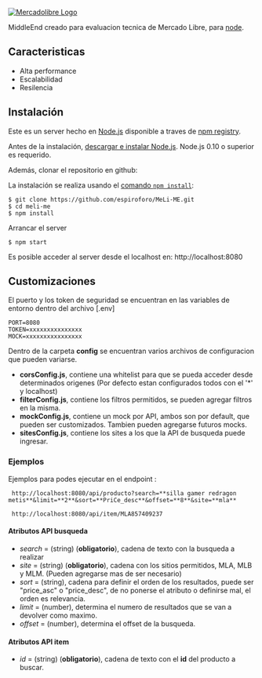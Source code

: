 [![Mercadolibre Logo](https://edicom.com.ar/dam/jcr:713680c7-7c2e-4145-bd94-2f7b5de20bd6/mercadolibre_integration.png)](http://mercadolibre.com/)

  MiddleEnd creado para evaluacion tecnica de Mercado Libre, para [node](http://nodejs.org).




## Caracteristicas

  * Alta performance
  * Escalabilidad
  * Resilencia



## Instalación

Este es un server hecho en [Node.js](https://nodejs.org/en/) disponible a traves de [npm registry](https://www.npmjs.com/).

Antes de la instalación, [descargar e instalar Node.js](https://nodejs.org/en/download/).
Node.js 0.10 o superior es requerido.

Además, clonar el repositorio en github:

La instalación se realiza usando el [comando `npm install`](https://docs.npmjs.com/getting-started/installing-npm-packages-locally):

```console
$ git clone https://github.com/espiroforo/MeLi-ME.git
$ cd meli-me
$ npm install
```

Arrancar el server
```console
$ npm start
```
Es posible acceder al server desde el localhost en: http://localhost:8080



## Customizaciones

El puerto y los token de seguridad se encuentran en las variables de entorno dentro del archivo [.env]

```console
PORT=8080
TOKEN=xxxxxxxxxxxxxxx
MOCK=xxxxxxxxxxxxxxxx
```

Dentro de la carpeta **config** se encuentran varios archivos de configuracion que pueden variarse.

 * **corsConfig.js**, contiene una whitelist para que se pueda acceder desde determinados origenes (Por defecto estan configurados todos con el '*' y localhost)
 * **filterConfig.js**, contiene los filtros permitidos, se pueden agregar filtros en la misma.
 * **mockConfig.js**, contiene un mock por API, ambos son por default, que pueden ser customizados. Tambien pueden agregarse futuros mocks.
 * **sitesConfig.js**, contiene los sites a los que la API de busqueda puede ingresar.





### Ejemplos

Ejemplos para podes ejecutar en el endpoint :

```console
 http://localhost:8080/api/producto?search=**silla gamer redragon metis**&limit=**2**&sort=**PriCe_desc**&offset=**8**&site=**mla**
 
 http://localhost:8080/api/item/MLA857409237
```

#### Atributos API busqueda
* *search* = (string) (**obligatorio**), cadena de texto con la busqueda a realizar
* *site* = (string) (**obligatorio**), cadena con los sitios permitidos, MLA, MLB y MLM. (Pueden agregarse mas de ser necesario)
* *sort* = (string), cadena para definir el orden de los resultados, puede ser "price_asc" o "price_desc", de no ponerse el atributo o definirse mal, el orden es relevancia.
* *limit* = (number), determina el numero de resultados que se van a devolver como maximo.
* *offset* = (number), determina el offset de la busqueda.

#### Atributos API item
* *id* = (string) (**obligatorio**), cadena de texto con el **id** del producto a buscar.
